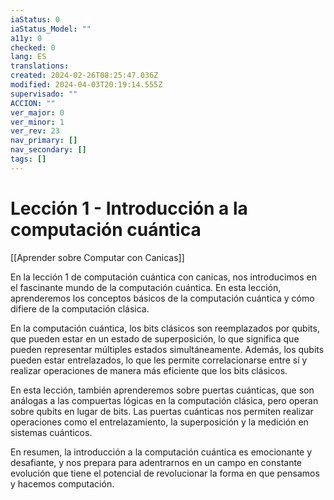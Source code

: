 ```yaml
---
iaStatus: 0
iaStatus_Model: ""
a11y: 0
checked: 0
lang: ES
translations: 
created: 2024-02-26T08:25:47.036Z
modified: 2024-04-03T20:19:14.555Z
supervisado: ""
ACCION: ""
ver_major: 0
ver_minor: 1
ver_rev: 23
nav_primary: []
nav_secondary: []
tags: []
---
```

# Lección 1 - Introducción a la computación cuántica

[[Aprender sobre Computar con Canicas]]

En la lección 1 de computación cuántica con canicas, nos introducimos en el fascinante mundo de la computación cuántica. En esta lección, aprenderemos los conceptos básicos de la computación cuántica y cómo difiere de la computación clásica.

En la computación cuántica, los bits clásicos son reemplazados por qubits, que pueden estar en un estado de superposición, lo que significa que pueden representar múltiples estados simultáneamente. Además, los qubits pueden estar entrelazados, lo que les permite correlacionarse entre sí y realizar operaciones de manera más eficiente que los bits clásicos.

En esta lección, también aprenderemos sobre puertas cuánticas, que son análogas a las compuertas lógicas en la computación clásica, pero operan sobre qubits en lugar de bits. Las puertas cuánticas nos permiten realizar operaciones como el entrelazamiento, la superposición y la medición en sistemas cuánticos.

En resumen, la introducción a la computación cuántica es emocionante y desafiante, y nos prepara para adentrarnos en un campo en constante evolución que tiene el potencial de revolucionar la forma en que pensamos y hacemos computación.

